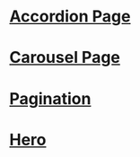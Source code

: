# <a href="https://kemaltekinnn.github.io/Front-End-Entry/Udemy/06-Components/Accordion.html"> Accordion Page</a>
# <a href="https://kemaltekinnn.github.io/Front-End-Entry/Udemy/06-Components/Carousel.html"> Carousel Page</a>
# <a href="https://kemaltekinnn.github.io/Front-End-Entry/Udemy/06-Components/Pagination.html">Pagination</a>
# <a href="https://kemaltekinnn.github.io/Front-End-Entry/Udemy/06-Components/Hero.html">Hero</a>
